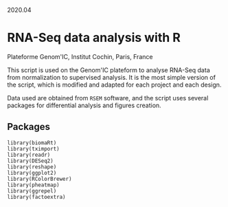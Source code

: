 2020.04

# RNA-Seq data analysis with R
Plateforme Genom'IC, Institut Cochin, Paris, France

This script is used on the Genom'IC plateform to analyse RNA-Seq data from normalization to supervised analysis. It is the most simple version of the script, which is modified and adapted for each project and each design.

Data used are obtained from `RSEM` software, and the script uses several packages for differential analysis and figures creation.

## Packages
```
library(biomaRt)
library(tximport)
library(readr)
library(DESeq2)
library(reshape)
library(ggplot2)
library(RColorBrewer)
library(pheatmap)
library(ggrepel)
library(factoextra)
```
